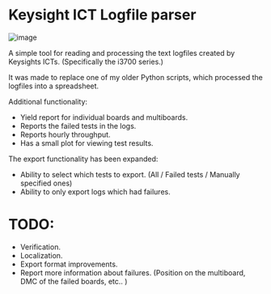 # Keysight ICT Logfile parser

![image](https://github.com/Sha0S/ICT_log_parser/assets/155308506/5bfcbafd-db58-4c8e-a650-017b6e6bf0e1)

A simple tool for reading and processing the text logfiles created by Keysights ICTs. (Specifically the i3700 series.)

It was made to replace one of my older Python scripts, which processed the logfiles into a spreadsheet.

Additional functionality:
- Yield report for individual boards and multiboards.
- Reports the failed tests in the logs.
- Reports hourly throughput.
- Has a small plot for viewing test results.

The export functionality has been expanded:
- Ability to select which tests to export. (All / Failed tests / Manually specified ones)
- Ability to only export logs which had failures.

# TODO:

- Verification.
- Localization.
- Export format improvements.
- Report more information about failures. (Position on the multiboard, DMC of the failed boards, etc.. )
